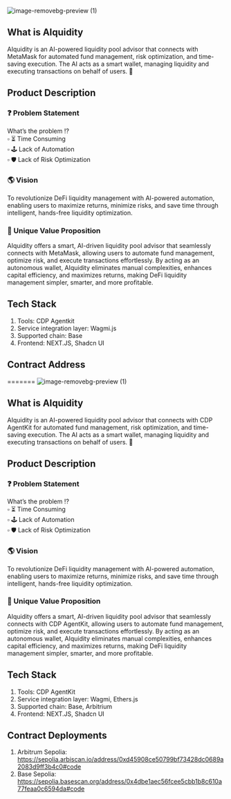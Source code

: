 ![image-removebg-preview (1)](https://github.com/user-attachments/assets/db17d566-54a3-4334-a954-0c2750444ad2)
## What is AIquidity

AIquidity is an AI-powered liquidity pool advisor that connects with MetaMask for automated fund management, risk optimization, and time-saving execution. The AI acts as a smart wallet, managing liquidity and executing transactions on behalf of users. 🚀

## Product Description
### ❓ Problem Statement 
What’s the problem ⁉️ <br/>
▫️ ⏳ Time Consuming <br/>
▫️ 🕹️ Lack of Automation <br/>
▫️ 🛡 Lack of Risk Optimization 

### 🌎 Vision 
To revolutionize DeFi liquidity management with AI-powered automation, enabling users to maximize returns, minimize risks, and save time through intelligent, hands-free liquidity optimization. 

### 📢 Unique Value Proposition 
AIquidity offers a smart, AI-driven liquidity pool advisor that seamlessly connects with MetaMask, allowing users to automate fund management, optimize risk, and execute transactions effortlessly. By acting as an autonomous wallet, AIquidity eliminates manual complexities, enhances capital efficiency, and maximizes returns, making DeFi liquidity management simpler, smarter, and more profitable. 

## Tech Stack
1. Tools: CDP Agentkit
2. Service integration layer: Wagmi.js
3. Supported chain: Base
4. Frontend: NEXT.JS, Shadcn UI

## Contract Address 

=======
![image-removebg-preview (1)](https://github.com/user-attachments/assets/db17d566-54a3-4334-a954-0c2750444ad2)
## What is AIquidity

AIquidity is an AI-powered liquidity pool advisor that connects with CDP AgentKit for automated fund management, risk optimization, and time-saving execution. The AI acts as a smart wallet, managing liquidity and executing transactions on behalf of users. 🚀

## Product Description
### ❓ Problem Statement 
What’s the problem ⁉️ <br/>
▫️ ⏳ Time Consuming <br/>
▫️ 🕹️ Lack of Automation <br/>
▫️ 🛡 Lack of Risk Optimization 

### 🌎 Vision 
To revolutionize DeFi liquidity management with AI-powered automation, enabling users to maximize returns, minimize risks, and save time through intelligent, hands-free liquidity optimization. 

### 📢 Unique Value Proposition 
AIquidity offers a smart, AI-driven liquidity pool advisor that seamlessly connects with CDP AgentKit, allowing users to automate fund management, optimize risk, and execute transactions effortlessly. By acting as an autonomous wallet, AIquidity eliminates manual complexities, enhances capital efficiency, and maximizes returns, making DeFi liquidity management simpler, smarter, and more profitable. 

## Tech Stack
1. Tools: CDP AgentKit
2. Service integration layer: Wagmi, Ethers.js
3. Supported chain: Base, Arbitrium
4. Frontend: NEXT.JS, Shadcn UI

## Contract Deployments
1. Arbitrum Sepolia: https://sepolia.arbiscan.io/address/0xd45908ce50799bf73428dc0689a2083d9ff3b4c0#code
2. Base Sepolia: https://sepolia.basescan.org/address/0x4dbe1aec56fcee5cbb1b8c610a77feaa0c6594da#code

